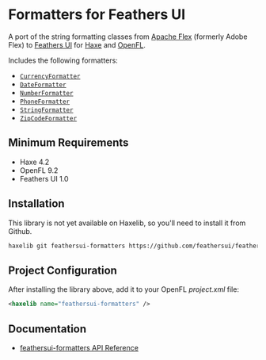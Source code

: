 # Formatters for Feathers UI

A port of the string formatting classes from [Apache Flex](https://flex.apache.org/) (formerly Adobe Flex) to [Feathers UI](https://feathersui.com/) for [Haxe](https://haxe.org/) and [OpenFL](https://openfl.org/).

Includes the following formatters:

- [`CurrencyFormatter`](https://api.feathersui.com/formatters/current/feathers/formatters/CurrencyFormatter.html)
- [`DateFormatter`](https://api.feathersui.com/formatters/current/feathers/formatters/DateFormatter.html)
- [`NumberFormatter`](https://api.feathersui.com/formatters/current/feathers/formatters/NumberFormatter.html)
- [`PhoneFormatter`](https://api.feathersui.com/formatters/current/feathers/formatters/PhoneFormatter.html)
- [`StringFormatter`](https://api.feathersui.com/formatters/current/feathers/formatters/StringFormatter.html)
- [`ZipCodeFormatter`](https://api.feathersui.com/formatters/current/feathers/formatters/ZipCodeFormatter.html)

## Minimum Requirements

- Haxe 4.2
- OpenFL 9.2
- Feathers UI 1.0

## Installation

This library is not yet available on Haxelib, so you'll need to install it from Github.

```sh
haxelib git feathersui-formatters https://github.com/feathersui/feathersui-formatters.git
```

## Project Configuration

After installing the library above, add it to your OpenFL _project.xml_ file:

```xml
<haxelib name="feathersui-formatters" />
```

## Documentation

- [feathersui-formatters API Reference](https://api.feathersui.com/formatters/)

